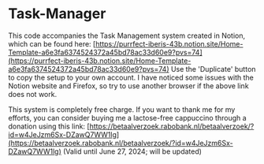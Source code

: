 # Task-Manager
This code accompanies the Task Management system created in Notion, which can be found here: [https://purrfect-iberis-43b.notion.site/Home-Template-a6e3fa6374524372a45bd78ac33d60e9?pvs=74](https://purrfect-iberis-43b.notion.site/Home-Template-a6e3fa6374524372a45bd78ac33d60e9?pvs=74)
Use the 'Duplicate' button to copy the setup to your own account.
I have noticed some issues with the Notion website and Firefox, so try to use another browser if the above link does not work.


This system is completely free charge. If you want to thank me for my efforts, you can consider buying me a lactose-free cappuccino through a donation using this link: [https://betaalverzoek.rabobank.nl/betaalverzoek/?id=w4JeJzm6Sx-DZawQ7WW1lg](https://betaalverzoek.rabobank.nl/betaalverzoek/?id=w4JeJzm6Sx-DZawQ7WW1lg) (Valid until June 27, 2024; will be updated)
